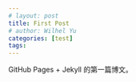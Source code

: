 ```yaml
---
# layout: post
title: First Post
# author: Wilhel Yu
categories: [test]
tags:
---
```


GitHub Pages + Jekyll 的第一篇博文。

